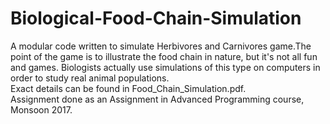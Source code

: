 # Biological-Food-Chain-Simulation
A modular code written to simulate Herbivores and Carnivores game.The point of the game is to illustrate the food chain in nature, but it's not all fun and games. Biologists actually use simulations of this type on computers in order to study real animal populations.  
Exact details can be found in Food_Chain_Simulation.pdf.  
Assignment done as an Assignment in Advanced Programming course, Monsoon 2017.  

